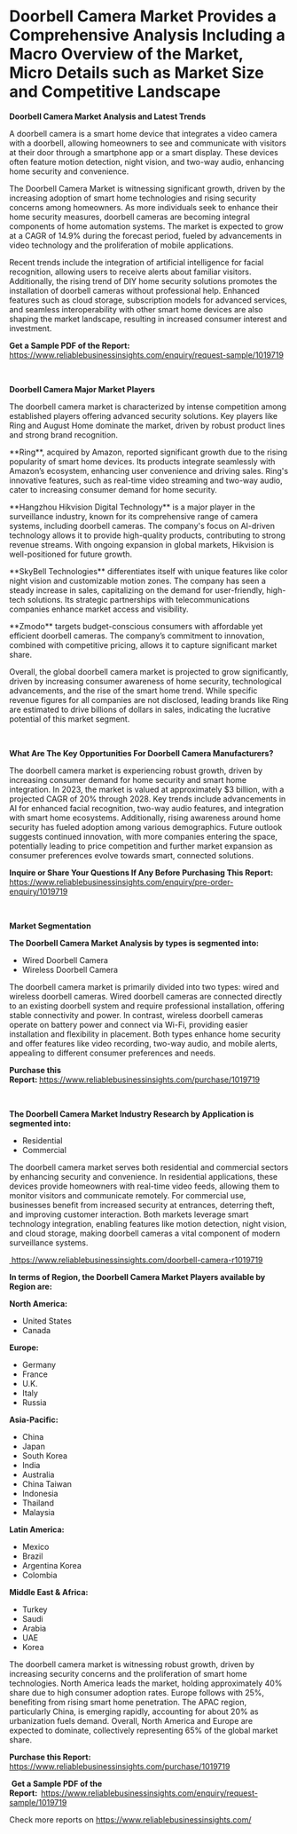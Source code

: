 <p><h1>Doorbell Camera Market Provides a Comprehensive Analysis Including a Macro Overview of the Market, Micro Details such as Market Size and Competitive Landscape</h1></p><p><strong>Doorbell Camera Market Analysis and Latest Trends</strong></p>
<p><p>A doorbell camera is a smart home device that integrates a video camera with a doorbell, allowing homeowners to see and communicate with visitors at their door through a smartphone app or a smart display. These devices often feature motion detection, night vision, and two-way audio, enhancing home security and convenience.</p><p>The Doorbell Camera Market is witnessing significant growth, driven by the increasing adoption of smart home technologies and rising security concerns among homeowners. As more individuals seek to enhance their home security measures, doorbell cameras are becoming integral components of home automation systems. The market is expected to grow at a CAGR of 14.9% during the forecast period, fueled by advancements in video technology and the proliferation of mobile applications.</p><p>Recent trends include the integration of artificial intelligence for facial recognition, allowing users to receive alerts about familiar visitors. Additionally, the rising trend of DIY home security solutions promotes the installation of doorbell cameras without professional help. Enhanced features such as cloud storage, subscription models for advanced services, and seamless interoperability with other smart home devices are also shaping the market landscape, resulting in increased consumer interest and investment.</p></p>
<p><strong>Get a Sample PDF of the Report:&nbsp;</strong> <a href="https://www.reliablebusinessinsights.com/enquiry/request-sample/1019719?utm_campaign=1996&utm_medium=2&utm_source=Github&utm_content=ia&utm_term=17022025&utm_id=doorbell-camera">https://www.reliablebusinessinsights.com/enquiry/request-sample/1019719</a></p>
<p>&nbsp;</p>
<p><strong>Doorbell Camera Major Market Players</strong></p>
<p><p>The doorbell camera market is characterized by intense competition among established players offering advanced security solutions. Key players like Ring and August Home dominate the market, driven by robust product lines and strong brand recognition. </p><p>**Ring**, acquired by Amazon, reported significant growth due to the rising popularity of smart home devices. Its products integrate seamlessly with Amazon’s ecosystem, enhancing user convenience and driving sales. Ring's innovative features, such as real-time video streaming and two-way audio, cater to increasing consumer demand for home security.</p><p>**Hangzhou Hikvision Digital Technology** is a major player in the surveillance industry, known for its comprehensive range of camera systems, including doorbell cameras. The company's focus on AI-driven technology allows it to provide high-quality products, contributing to strong revenue streams. With ongoing expansion in global markets, Hikvision is well-positioned for future growth.</p><p>**SkyBell Technologies** differentiates itself with unique features like color night vision and customizable motion zones. The company has seen a steady increase in sales, capitalizing on the demand for user-friendly, high-tech solutions. Its strategic partnerships with telecommunications companies enhance market access and visibility.</p><p>**Zmodo** targets budget-conscious consumers with affordable yet efficient doorbell cameras. The company’s commitment to innovation, combined with competitive pricing, allows it to capture significant market share.</p><p>Overall, the global doorbell camera market is projected to grow significantly, driven by increasing consumer awareness of home security, technological advancements, and the rise of the smart home trend. While specific revenue figures for all companies are not disclosed, leading brands like Ring are estimated to drive billions of dollars in sales, indicating the lucrative potential of this market segment.</p></p>
<p>&nbsp;</p>
<p><strong>What Are The Key Opportunities For Doorbell Camera Manufacturers?</strong></p>
<p><p>The doorbell camera market is experiencing robust growth, driven by increasing consumer demand for home security and smart home integration. In 2023, the market is valued at approximately $3 billion, with a projected CAGR of 20% through 2028. Key trends include advancements in AI for enhanced facial recognition, two-way audio features, and integration with smart home ecosystems. Additionally, rising awareness around home security has fueled adoption among various demographics. Future outlook suggests continued innovation, with more companies entering the space, potentially leading to price competition and further market expansion as consumer preferences evolve towards smart, connected solutions.</p></p>
<p><strong>Inquire or Share Your Questions If Any Before Purchasing This Report:</strong> <a href="https://www.reliablebusinessinsights.com/enquiry/pre-order-enquiry/1019719?utm_campaign=1996&utm_medium=2&utm_source=Github&utm_content=ia&utm_term=17022025&utm_id=doorbell-camera">https://www.reliablebusinessinsights.com/enquiry/pre-order-enquiry/1019719</a></p>
<p>&nbsp;</p>
<p><strong>Market Segmentation</strong></p>
<p><strong>The Doorbell Camera Market Analysis by types is segmented into:</strong></p>
<p><ul><li>Wired Doorbell Camera</li><li>Wireless Doorbell Camera</li></ul></p>
<p><p>The doorbell camera market is primarily divided into two types: wired and wireless doorbell cameras. Wired doorbell cameras are connected directly to an existing doorbell system and require professional installation, offering stable connectivity and power. In contrast, wireless doorbell cameras operate on battery power and connect via Wi-Fi, providing easier installation and flexibility in placement. Both types enhance home security and offer features like video recording, two-way audio, and mobile alerts, appealing to different consumer preferences and needs.</p></p>
<p><strong>Purchase this Report:&nbsp;</strong><a href="https://www.reliablebusinessinsights.com/purchase/1019719?utm_campaign=1996&utm_medium=2&utm_source=Github&utm_content=ia&utm_term=17022025&utm_id=doorbell-camera">https://www.reliablebusinessinsights.com/purchase/1019719</a></p>
<p>&nbsp;</p>
<p><strong>The Doorbell Camera Market Industry Research by Application is segmented into:</strong></p>
<p><ul><li>Residential</li><li>Commercial</li></ul></p>
<p><p>The doorbell camera market serves both residential and commercial sectors by enhancing security and convenience. In residential applications, these devices provide homeowners with real-time video feeds, allowing them to monitor visitors and communicate remotely. For commercial use, businesses benefit from increased security at entrances, deterring theft, and improving customer interaction. Both markets leverage smart technology integration, enabling features like motion detection, night vision, and cloud storage, making doorbell cameras a vital component of modern surveillance systems.</p></p>
<p><a href="https://www.reliablebusinessinsights.com/doorbell-camera-r1019719?utm_campaign=1996&utm_medium=2&utm_source=Github&utm_content=ia&utm_term=17022025&utm_id=doorbell-camera">&nbsp;https://www.reliablebusinessinsights.com/doorbell-camera-r1019719</a></p>
<p><strong>In terms of Region, the Doorbell Camera Market Players available by Region are:</strong></p>
<p>
    <p> <strong> North America: </strong>
        <ul>
            <li>United States</li>
            <li>Canada</li>
        </ul>
        </p> 
    <p> <strong> Europe: </strong>
        <ul>
            <li>Germany</li>
            <li>France</li>
            <li>U.K.</li>
            <li>Italy</li>
            <li>Russia</li>
        </ul>
        </p> 
    <p> <strong> Asia-Pacific: </strong>
        <ul>
            <li>China</li>
            <li>Japan</li>
            <li>South Korea</li>
            <li>India</li>
            <li>Australia</li>
            <li>China Taiwan</li>
            <li>Indonesia</li>
            <li>Thailand</li>
            <li>Malaysia</li>
        </ul>
        </p> 
    <p> <strong> Latin America: </strong>
        <ul>
            <li>Mexico</li>
            <li>Brazil</li>
            <li>Argentina Korea</li>
            <li>Colombia</li>
        </ul>
        </p> 
    <p> <strong> Middle East & Africa: </strong>
        <ul>
            <li>Turkey</li>
            <li>Saudi</li>
            <li>Arabia</li>
            <li>UAE</li>
            <li>Korea</li>
        </ul>
    </p>
    </p>
<p><p>The doorbell camera market is witnessing robust growth, driven by increasing security concerns and the proliferation of smart home technologies. North America leads the market, holding approximately 40% share due to high consumer adoption rates. Europe follows with 25%, benefiting from rising smart home penetration. The APAC region, particularly China, is emerging rapidly, accounting for about 20% as urbanization fuels demand. Overall, North America and Europe are expected to dominate, collectively representing 65% of the global market share.</p></p>
<p><strong>Purchase this Report: </strong><a href="https://www.reliablebusinessinsights.com/purchase/1019719?utm_campaign=1996&utm_medium=2&utm_source=Github&utm_content=ia&utm_term=17022025&utm_id=doorbell-camera">https://www.reliablebusinessinsights.com/purchase/1019719</a></p>
<p>&nbsp;<strong>Get a Sample PDF of the Report:&nbsp;&nbsp;</strong><a href="https://www.reliablebusinessinsights.com/enquiry/request-sample/1019719?utm_campaign=1996&utm_medium=2&utm_source=Github&utm_content=ia&utm_term=17022025&utm_id=doorbell-camera">https://www.reliablebusinessinsights.com/enquiry/request-sample/1019719</a></p>
<p><strong></strong></p>
<p>Check more reports on <a href="https://www.reliablebusinessinsights.com/?utm_campaign=1996&utm_medium=2&utm_source=Github&utm_content=ia&utm_term=17022025&utm_id=doorbell-camera">https://www.reliablebusinessinsights.com/</a></p>